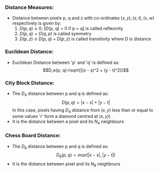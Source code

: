 
### Distance Measures:
- Distance between pixels p, q and z with co-ordinates $(x, y) , (s, t), (v, w)$ respectively is given by:
	1. $D(p, q) \ge 0;\;\text{[D(p, q) = 0 if p = q]}$ is called reflexivity
	2. $D(p, q) = D(q, p)$ is called symmetry
	3. $D(p, z) \le D(p, q) + D(p, z)$ is called transitivity
  where D is distance

### Euclidean Distance:
- Euclidean Distance between 'p' and 'q' is defined as: $$D_e(p, q)=\sqrt{[(x - s)^2 + (y - t)^2]}$$
### City Block Distance: 
- The $D_4$ distance between p and q is defined as: $$D(p, q)=\lvert x - s\rvert + \lvert y - t\rvert$$ In this case, pixels having $D_4$ distance from $(x, y)$ less than or equal to some values 'r' form a diamond centred at $(x, y)$)
- It is the distance between a pixel and its $N_4$ neighbours

### Chess Board Distance:
- The $D_8$ distance between p and q is defined as: $$D_8(p, q) = max(\lvert x - s \rvert, \lvert y - t\rvert)$$
- It is the distance between pixel and its $N_8$ neighbours
